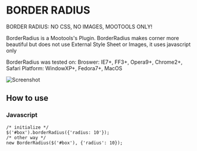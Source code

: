 BORDER RADIUS
===========

BORDER RADIUS: NO CSS, NO IMAGES, MOOTOOLS ONLY!

BorderRadius is a Mootools's Plugin. BorderRadius makes corner more beautiful but does not use External Style Sheet or Images, it uses javascript only

BorderRadius was tested on: 
	Broswer: IE7+, FF3+, Opera9+, Chrome2+, Safari
	Platform: WindowXP+, Fedora7+, MacOS
	
![Screenshot](http://img197.imageshack.us/img197/8065/democ.png)

How to use
----------

### Javascript
	/* initialize */
	$('#box').borderRadius({'radius: 10'});
	/* other way */
	new BorderRadius($('#box'), {'radius': 10});
